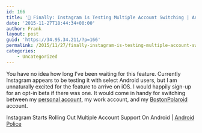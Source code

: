 ```yaml
---
id: 166
title: '🔗 Finally: Instagram is Testing Multiple Account Switching | Android Police'
date: '2015-11-27T18:44:34+00:00'
author: Frank
layout: post
guid: 'https://34.95.34.211/?p=166'
permalink: /2015/11/27/finally-instagram-is-testing-multiple-account-switching-android-police/
categories:
    - Uncategorized
---
```


You have no idea how long I’ve been waiting for this feature. Currently Instagram appears to be testing it with select Android users, but I am unnaturally excited for the feature to arrive on iOS. I would happily sign-up for an opt-in beta if there was one. It would come in handy for switching between my [personal account](http://Instagram.com/FrankRamblings), my work account, and my [BostonPolaroid](http://instagram.com/bostonpolaroid) account.

Instagram Starts Rolling Out Multiple Account Support On Android | [Android Police](http://www.androidpolice.com/2015/11/27/this-is-actual-news-instagram-starts-rolling-out-multiple-account-support-on-android/)